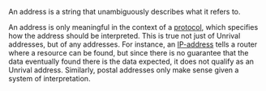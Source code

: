 An address is a string that unambiguously describes what it refers to.

An address is only meaningful in the context of a [protocol](protocol.md), which specifies how the address should be interpreted.  This is true not just of Unrival addresses, but of any addresses.  For instance, an [IP-address](../environment/technology/IP-address.md) tells a router where a resource can be found, but since there is no guarantee that the data eventually found there is the data expected, it does not qualify as an Unrival address.  Similarly, postal addresses only make sense given a system of interpretation.
